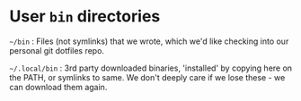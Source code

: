 # User `bin` directories

`~/bin`
:   Files (not symlinks) that we wrote, which we'd like checking into our
    personal git dotfiles repo.

`~/.local/bin`
:   3rd party downloaded binaries, 'installed' by copying here on the PATH, or
    symlinks to same. We don't deeply care if we lose these - we can
    download them again.


